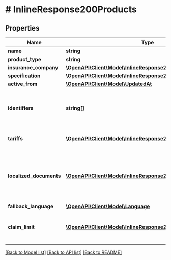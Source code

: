 # # InlineResponse200Products

## Properties

Name | Type | Description | Notes
------------ | ------------- | ------------- | -------------
**name** | **string** |  | [optional] 
**product_type** | **string** |  | [optional] 
**insurance_company** | [**\OpenAPI\Client\Model\InlineResponse200InsuranceCompany**](InlineResponse200InsuranceCompany.md) |  | [optional] 
**specification** | [**\OpenAPI\Client\Model\InlineResponse200Specification**](InlineResponse200Specification.md) |  | [optional] 
**active_from** | [**\OpenAPI\Client\Model\UpdatedAt**](UpdatedAt.md) |  | [optional] 
**identifiers** | **string[]** | set of identifiers applicable to policies for the product | [optional] 
**tariffs** | [**\OpenAPI\Client\Model\InlineResponse200Tariffs[]**](InlineResponse200Tariffs.md) | set of tariffs for the product | [optional] 
**localized_documents** | [**\OpenAPI\Client\Model\InlineResponse200LocalizedDocuments[]**](InlineResponse200LocalizedDocuments.md) | Set of legal documents for the product. AVB and PIB are expected to be here. | [optional] 
**fallback_language** | [**\OpenAPI\Client\Model\Language**](Language.md) |  | [optional] 
**claim_limit** | [**\OpenAPI\Client\Model\InlineResponse200ClaimLimit[]**](InlineResponse200ClaimLimit.md) | Defines how many claims allowed per country | [optional] 

[[Back to Model list]](../../README.md#documentation-for-models) [[Back to API list]](../../README.md#documentation-for-api-endpoints) [[Back to README]](../../README.md)


